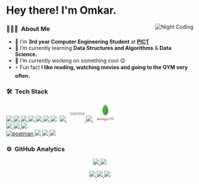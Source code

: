 <h1 align="left">
  Hey there! I'm Omkar.
</h1>

<img alt="Night Coding" src="https://github.com/omkargaikwad23/omkargaikwad23/blob/main/Night-Coding-Pic.gif" align="right"/>

### 👨🏻‍💻 &nbsp;About Me

- 🔭 I’m **3rd year Computer Engineering Student** at [**PICT**](https://pict.edu/)
- 🌱 I’m currently learning **Data Structures and Algorithms** & **Data Science.**
- 🔭 I’m currently working on something cool 😉
- ⚡ Fun fact **I like reading, watching movies and going to the GYM very often.**
<!--- 👨‍💻 All of my projects are available at **[My Portfolio](https://subhamraoniar.com)**-->


### 🛠 &nbsp;Tech Stack
<p align="left"> 
    <!-- HTML CSS -->
    <a href="https://www.w3.org/html/" target="_blank"> 
      <img src="https://img.icons8.com/color/48/000000/html-5.png"/> 
    </a> 
    <a href="https://www.w3schools.com/css/" target="_blank"> 
      <img src="https://img.icons8.com/color/48/000000/css3.png"/> 
    </a> 
    <!-- JavaScript -->
    <a href="https://developer.mozilla.org/en-US/docs/Web/JavaScript" target="_blank"> 
      <img src="https://img.icons8.com/color/48/000000/javascript--v2.png"/> 
    </a> 
    <!-- Bootstrap -->
    <a href="https://getbootstrap.com" target="_blank"> 
      <img src="https://img.icons8.com/color/48/000000/bootstrap.png"/> 
    </a> 
    <!-- React, Redux and Material UI-->
    <a href="https://reactjs.org/" target="_blank"> 
      <img src="https://img.icons8.com/color/48/000000/react-native.png"/> 
    </a>
    <a href="https://redux.js.org" target="_blank"> 
      <img src="https://img.icons8.com/color/48/000000/redux.png"/> 
    </a>
    <a href="https://material-ui.com/" target="_blank"><img src="https://img.icons8.com/color/48/000000/material-ui.png"/></a>
    <!-- Node JS, Express JS -->
    <a style="padding-right:8px;padding-left:4px;" href="https://nodejs.org" target="_blank"> 
      <img src="https://img.icons8.com/color/48/000000/nodejs.png"/> 
    </a> 
    <a href="https://expressjs.com" target="_blank"> 
      <img src="https://raw.githubusercontent.com/devicons/devicon/master/icons/express/express-original-wordmark.svg" alt="express" width="40" height="40"/> 
    </a>
    <a style="padding-right:8px;" href="https://www.mysql.com/" target="_blank"> 
      <img src="https://img.icons8.com/fluent/50/000000/mysql-logo.png"/> 
    </a>
    <!-- MongoDB -->
    <a href="https://www.mongodb.com/" target="_blank"> 
      <img src="https://raw.githubusercontent.com/devicons/devicon/master/icons/mongodb/mongodb-original-wordmark.svg" alt="mongodb" width="48" height="48"/> 
    </a> 
    <br>
    <!-- Programming Languages -->
    <a href="https://isocpp.org/" target="_blank">
      <img src="https://img.icons8.com/color/48/000000/c-plus-plus-logo.png"/>
    </a>
    <a href="https://www.python.org/" target="_blank">
      <img src="https://img.icons8.com/color/48/000000/python--v2.png"/>
    </a>
    <a href="https://www.java.com" target="_blank"> 
      <img src="https://img.icons8.com/color/48/000000/java-coffee-cup-logo.png"/> 
    </a>
    <br>
    <!-- Tools -->
    <a href="https://postman.com" target="_blank"> 
      <img src="https://www.vectorlogo.zone/logos/getpostman/getpostman-icon.svg" alt="postman" width="45" height="45"/> 
    </a>   
    <a href="https://git-scm.com/" target="_blank"> 
      <img src="https://img.icons8.com/color/48/000000/git.png"/> 
    </a>
    <a href="https://code.visualstudio.com/" target="_blank">
      <img src="https://img.icons8.com/color/48/000000/visual-studio-code-2019.png"/>
    </a>
    <a href="" target="_blank">
      <img src="https://img.icons8.com/color/48/000000/pycharm.png"/>
    </a>
    <!--<a href="https://www.eclipse.org/" target="_blank">
      <img src="https://img.icons8.com/ios-filled/50/000000/java-eclipse.png"/>
    </a>-->
    <!-- <a href="https://firebase.google.com/" target="_blank"> <img src="https://img.icons8.com/color/48/000000/firebase.png"/> </a>  -->
    <!-- <a href="https://www.jenkins.io" target="_blank"> <img src="https://www.vectorlogo.zone/logos/jenkins/jenkins-icon.svg" alt="jenkins" width="48" height="48"/> </a>  -->
</p>


### ⚙️ &nbsp;GitHub Analytics

<p align="center">
<a href="https://github.com/omkargaikwad23">
  <img height="180em" src="https://github-readme-stats-eight-theta.vercel.app/api?username=omkargaikwad23&show_icons=true&theme=algolia&include_all_commits=true&count_private=true"/>
  <img height="180em" src="https://github-readme-stats-eight-theta.vercel.app/api/top-langs/?username=omkargaikwad23&layout=compact&langs_count=8&theme=algolia"/>
</a>
</p>


<p align="center">
  <a href = "https://www.linkedin.com/in/omkargaikwad23/" title="LinkedIn">
    <img src="https://img.icons8.com/fluent/48/000000/linkedin.png"/>
  </a>
  <a href = "https://www.instagram.com/omkar.gaikwad._/" title="Instagram">
    <img src="https://img.icons8.com/fluent/48/000000/instagram-new.png"/>
  </a>
  <a href="mailto:omkargaikwad9552@gmail.com" title="Mail me" target="_blank" onclick="window.open('your WS URL');">
    <img src="https://img.icons8.com/color/48/000000/gmail--v2.png"/>
  </a>
  <!--<a href="https://auth.geeksforgeeks.org/user/omkargaikwad/practice/" title="GeeksforGeeks">
    <img src="https://img.icons8.com/color/50/000000/GeeksforGeeks.png"/>
  </a>
  <a href="" target="_blank"><img src="https://img.icons8.com/color/48/000000/resume.png"/></a>-->
  <!--<a href = "https://twitter.com/"><img src="https://img.icons8.com/fluent/48/000000/twitter.png"/></a>-->
</p>


